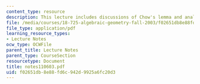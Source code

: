 ```yaml
---
content_type: resource
description: This lecture includes discussions of Chow's lemma and analytic spaces.
file: /media/courses/18-725-algebraic-geometry-fall-2003/f02651db8e88fd6c942d9925a6fc20d3_notes110603.pdf
file_type: application/pdf
learning_resource_types:
- Lecture Notes
ocw_type: OCWFile
parent_title: Lecture Notes
parent_type: CourseSection
resourcetype: Document
title: notes110603.pdf
uid: f02651db-8e88-fd6c-942d-9925a6fc20d3
---
```

